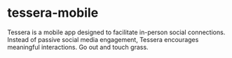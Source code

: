 # tessera-mobile
Tessera is a mobile app designed to facilitate in-person social connections. Instead of passive social media engagement, Tessera encourages meaningful interactions. Go out and touch grass. 
